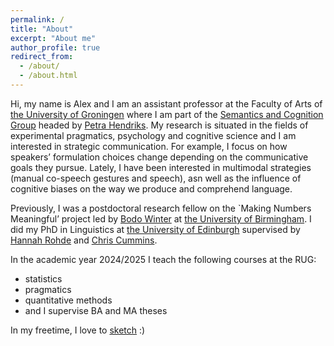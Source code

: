 ```yaml
---
permalink: /
title: "About"
excerpt: "About me"
author_profile: true
redirect_from: 
  - /about/
  - /about.html
---
```


Hi, my name is Alex and I am an assistant professor at the Faculty of Arts of [the University of Groningen](https://www.rug.nl/) where I am part of the [Semantics and Cognition Group](https://semcog.nl/) headed by [Petra Hendriks](http://www.let.rug.nl/~hendriks/personal/index.html). My research is situated in the fields of experimental pragmatics, psychology and cognitive science and I am interested in strategic communication. For example, I focus on how speakers’ formulation choices change depending on the communicative goals they pursue. Lately, I have been interested in multimodal strategies (manual co-speech gestures and speech), asn well as the influence of cognitive biases on the way we produce and comprehend language.

Previously, I was a postdoctoral research fellow on the `Making Numbers Meaningful’ project led by [Bodo Winter](https://bodowinter.com/) at [the University of Birmingham](https://www.birmingham.ac.uk/index.aspx). I did my PhD in Linguistics at [the University of Edinburgh](https://www.ed.ac.uk/) supervised by [Hannah Rohde](http://www.lel.ed.ac.uk/~hrohde/index.html) and [Chris Cummins](http://www.crcummins.com/).

In the academic year 2024/2025 I teach the following courses at the RUG:
- statistics
- pragmatics
- quantitative methods
- and I supervise BA and MA theses 

In my freetime, I love to [sketch](https://www.instagram.com/lordysart/) :)
